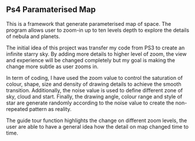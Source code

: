 ## Ps4 Paramaterised Map  


This is a framework that generate parameterised map of space. The program allows user to zoom-in up to ten levels depth to explore the details of nebula and planets. 

The initial idea of this project was transfer my code from PS3 to create an infinite starry sky. By adding more details to higher level of zoom, the view and experience will be changed completely but my goal is making the change more subtle as user zooms in. 

In term of coding, I have used the zoom value to control the saturation of colour, shape, size and density of drawing details to achieve the smooth transition. Additionally, the noise value is used to define different zone of sky, cloud and start. Finally, the drawing angle, colour range and style of star are generate randomly according to the noise value to create the non-repeated pattern as reality.

The guide tour function highlights the change on different zoom levels, the user are able to have a general idea how the detail on map changed time to time.